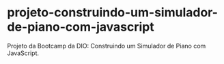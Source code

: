 # projeto-construindo-um-simulador-de-piano-com-javascript
Projeto da Bootcamp da DIO:  Construindo um Simulador de Piano com JavaScript.
